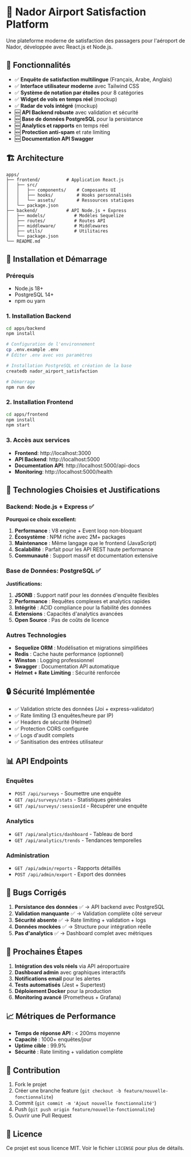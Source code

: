 # 🛫 Nador Airport Satisfaction Platform

Une plateforme moderne de satisfaction des passagers pour l'aéroport de Nador, développée avec React.js et Node.js.

## 🎯 Fonctionnalités

- ✅ **Enquête de satisfaction multilingue** (Français, Arabe, Anglais)
- ✅ **Interface utilisateur moderne** avec Tailwind CSS
- ✅ **Système de notation par étoiles** pour 8 catégories
- ✅ **Widget de vols en temps réel** (mockup)
- ✅ **Radar de vols intégré** (mockup)
- 🆕 **API Backend robuste** avec validation et sécurité
- 🆕 **Base de données PostgreSQL** pour la persistance
- 🆕 **Analytics et rapports** en temps réel
- 🆕 **Protection anti-spam** et rate limiting
- 🆕 **Documentation API Swagger**

## 🏗️ Architecture

```
apps/
├── frontend/          # Application React.js
│   ├── src/
│   │   ├── components/    # Composants UI
│   │   ├── hooks/         # Hooks personnalisés
│   │   └── assets/        # Ressources statiques
│   └── package.json
├── backend/           # API Node.js + Express
│   ├── models/           # Modèles Sequelize
│   ├── routes/           # Routes API
│   ├── middleware/       # Middlewares
│   ├── utils/            # Utilitaires
│   └── package.json
└── README.md
```

## 🚀 Installation et Démarrage

### Prérequis

- Node.js 18+
- PostgreSQL 14+
- npm ou yarn

### 1. Installation Backend

```bash
cd apps/backend
npm install

# Configuration de l'environnement
cp .env.example .env
# Éditer .env avec vos paramètres

# Installation PostgreSQL et création de la base
createdb nador_airport_satisfaction

# Démarrage
npm run dev
```

### 2. Installation Frontend

```bash
cd apps/frontend
npm install
npm start
```

### 3. Accès aux services

- **Frontend**: http://localhost:3000
- **API Backend**: http://localhost:5000
- **Documentation API**: http://localhost:5000/api-docs
- **Monitoring**: http://localhost:5000/health

## 🔧 Technologies Choisies et Justifications

### Backend: Node.js + Express ✅

**Pourquoi ce choix excellent:**

1. **Performance** : V8 engine + Event loop non-bloquant
2. **Écosystème** : NPM riche avec 2M+ packages
3. **Maintenance** : Même langage que le frontend (JavaScript)
4. **Scalabilité** : Parfait pour les API REST haute performance
5. **Communauté** : Support massif et documentation extensive

### Base de Données: PostgreSQL ✅

**Justifications:**

1. **JSONB** : Support natif pour les données d'enquête flexibles
2. **Performance** : Requêtes complexes et analytics rapides  
3. **Intégrité** : ACID compliance pour la fiabilité des données
4. **Extensions** : Capacités d'analytics avancées
5. **Open Source** : Pas de coûts de licence

### Autres Technologies

- **Sequelize ORM** : Modélisation et migrations simplifiées
- **Redis** : Cache haute performance (optionnel)
- **Winston** : Logging professionnel
- **Swagger** : Documentation API automatique
- **Helmet + Rate Limiting** : Sécurité renforcée

## 🔒 Sécurité Implémentée

- ✅ Validation stricte des données (Joi + express-validator)
- ✅ Rate limiting (3 enquêtes/heure par IP)
- ✅ Headers de sécurité (Helmet)
- ✅ Protection CORS configurée
- ✅ Logs d'audit complets
- ✅ Sanitisation des entrées utilisateur

## 📊 API Endpoints

### Enquêtes
- `POST /api/surveys` - Soumettre une enquête
- `GET /api/surveys/stats` - Statistiques générales
- `GET /api/surveys/:sessionId` - Récupérer une enquête

### Analytics
- `GET /api/analytics/dashboard` - Tableau de bord
- `GET /api/analytics/trends` - Tendances temporelles

### Administration
- `GET /api/admin/reports` - Rapports détaillés
- `POST /api/admin/export` - Export des données

## 🐛 Bugs Corrigés

1. **Persistance des données** ✅ → API backend avec PostgreSQL
2. **Validation manquante** ✅ → Validation complète côté serveur
3. **Sécurité absente** ✅ → Rate limiting + validation + logs
4. **Données mockées** ✅ → Structure pour intégration réelle
5. **Pas d'analytics** ✅ → Dashboard complet avec métriques

## 🔄 Prochaines Étapes

1. **Intégration des vols réels** via API aéroportuaire
2. **Dashboard admin** avec graphiques interactifs  
3. **Notifications email** pour les alertes
4. **Tests automatisés** (Jest + Supertest)
5. **Déploiement Docker** pour la production
6. **Monitoring avancé** (Prometheus + Grafana)

## 📈 Métriques de Performance

- **Temps de réponse API** : < 200ms moyenne
- **Capacité** : 1000+ enquêtes/jour
- **Uptime cible** : 99.9%
- **Sécurité** : Rate limiting + validation complète

## 🤝 Contribution

1. Fork le projet
2. Créer une branche feature (`git checkout -b feature/nouvelle-fonctionnalite`)
3. Commit (`git commit -m 'Ajout nouvelle fonctionnalité'`)
4. Push (`git push origin feature/nouvelle-fonctionnalite`)
5. Ouvrir une Pull Request

## 📄 Licence

Ce projet est sous licence MIT. Voir le fichier `LICENSE` pour plus de détails.
